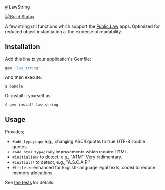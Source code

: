[#](#) LawString

[![Build Status](https://travis-ci.com/public-law/law_string.svg?branch=master)](https://travis-ci.com/public-law/law_string)

A few string util functions which support the [Public.Law](https://www.public.law) apps. Optimized for reduced object instantiation
at the expense of readability.

## Installation

Add this line to your application's Gemfile:

```ruby
gem 'law_string'
```

And then execute:

    $ bundle

Or install it yourself as:

    $ gem install law_string

## Usage

Provides;

* `#add_typograpy` e.g., changing ASCII quotes to true UTF-8 double quotes.
* `#add_html_typograhy` improvements which require HTML.
* `#initialism?` to detect, e.g., "ATM". Very rudimentary.
* `#initials?` to detect, e.g., "A.S.C.A.P."
* `#titleize` enhanced for English-language legal texts, coded to reduce memory allocations.

See [the tests](https://github.com/public-law/law_string/blob/master/spec/law_string_spec.rb) for details.
